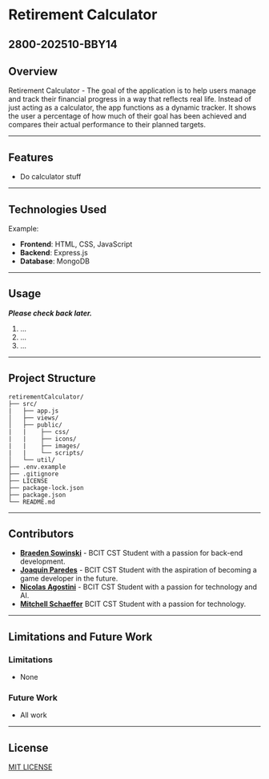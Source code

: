 # Retirement Calculator
## 2800-202510-BBY14

## Overview

Retirement Calculator - The goal of the application is to help users manage and track their financial progress in a way that reflects real life. Instead of just acting as a calculator, the app functions as a dynamic tracker. It shows the user a percentage of how much of their goal has been achieved and compares their actual performance to their planned targets.

---

## Features

- Do calculator stuff

---

## Technologies Used

Example:
- **Frontend**: HTML, CSS, JavaScript
- **Backend**: Express.js
- **Database**: MongoDB

---

## Usage

***Please check back later.***

1. ...
2. ...
3. ...

---

## Project Structure

```
retirementCalculator/
├── src/
|   ├── app.js
│   ├── views/
│   ├── public/
|   |    ├── css/
|   |    ├── icons/
|   |    ├── images/
|   |    └── scripts/
│   └── util/
├── .env.example
├── .gitignore
├── LICENSE
├── package-lock.json
├── package.json
└── README.md
```

---

## Contributors
- **[Braeden Sowinski](https://github.com/SowinskiBraeden)** - BCIT CST Student with a passion for back-end development.
- **[Joaquin Paredes](https://github.com/JoaquinPar)** - BCIT CST Student with the aspiration of becoming a game developer in the future.
- **[Nicolas Agostini](https://github.com/nicoagostini)** - BCIT CST Student with a passion for technology and AI.
- **[Mitchell Schaeffer](https://github.com/knighthawk4227)** BCIT CST Student with a passion for technology.

---

## Limitations and Future Work
### Limitations

- None

### Future Work

- All work

---

## License

[MIT LICENSE](/LICENSE)
